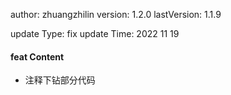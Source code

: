 author: zhuangzhilin
version: 1.2.0
lastVersion: 1.1.9

update Type: fix
update Time: 2022 11 19

#### feat Content

- 注释下钻部分代码
